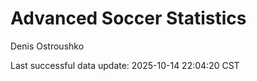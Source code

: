 # Advanced Soccer Statistics
Denis Ostroushko

<!-- gfm -->

Last successful data update: 2025-10-14 22:04:20 CST
